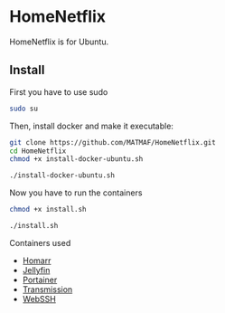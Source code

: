 # HomeNetflix
HomeNetflix is for Ubuntu.

## Install
First you have to use sudo
```bash
sudo su
```
Then, install docker and make it executable:
```bash
git clone https://github.com/MATMAF/HomeNetflix.git
cd HomeNetflix
chmod +x install-docker-ubuntu.sh
```
```sh
./install-docker-ubuntu.sh
```
Now you have to run the containers
```bash
chmod +x install.sh
```
```sh
./install.sh
```
Containers used
* [Homarr](https://github.com/ajnart/homarr)
* [Jellyfin](https://jellyfin.org/)
* [Portainer](https://www.portainer.io/)
* [Transmission](https://transmissionbt.com/)
* [WebSSH](https://github.com/huashengdun/webssh)
